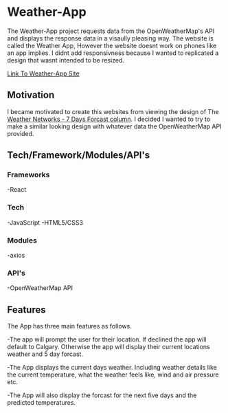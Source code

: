 # Weather-App

The Weather-App project requests data from the OpenWeatherMap's API and displays the response data in a visaully pleasing way. The website is called the Weather App, However the website doesnt work on phones like an app implies. I didnt add responsivness because I wanted to replicated a design that wasnt intended to be resized.

[Link To Weather-App Site](https://naughty-hugle-69c260.netlify.app/)

## Motivation

I became motivated to create this websites from viewing the design of The [Weather Networks - 7 Days Forcast column](https://www.theweathernetwork.com/ca/weather/alberta/calgary).
I decided I wanted to try to make a similar looking design with whatever data the OpenWeatherMap API provided.

## Tech/Framework/Modules/API's

### Frameworks
-React

### Tech
-JavaScript
-HTML5/CSS3

### Modules
-axios

### API's
-OpenWeatherMap API

## Features

The App has three main features as follows.

-The app will prompt the user for their location. If declined the app will default to Calgary. Otherwise the
app will display their current locations weather and 5 day forcast.

-The App displays the current days weather. Including weather details like the current temperature, what the weather feels like, wind and air pressure etc.

-The App will also display the forcast for the next five days and the predicted temperatures.
